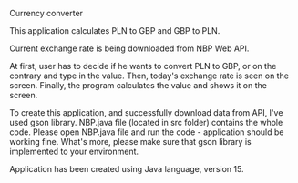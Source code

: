 Currency converter

This application calculates PLN to GBP and GBP to PLN.

Current exchange rate is being downloaded from NBP Web API.

At first, user has to decide if he wants to convert PLN to GBP, or on the contrary and type in the value.
Then, today's exchange rate is seen on the screen.
Finally, the program calculates the value and shows it on the screen.

To create this application, and successfully download data from API, I've used gson library.
NBP.java file (located in src folder) contains the whole code. Please open NBP.java file and run the code - application should be working fine.
What's more, please make sure that gson library is implemented to your environment.


Application has been created using Java language, version 15.
